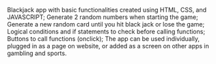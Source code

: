 Blackjack app with basic functionalities created using HTML, CSS, and JAVASCRIPT;
Generate 2 random numbers when starting the game;
Generate a new random card until you hit black jack or lose the game;
Logical conditions and if statements to check before calling functions;
Buttons to call functions (onclick);
The app can be used individually, plugged in as a page on website, or added as a screen on other apps in gambling and sports. 
